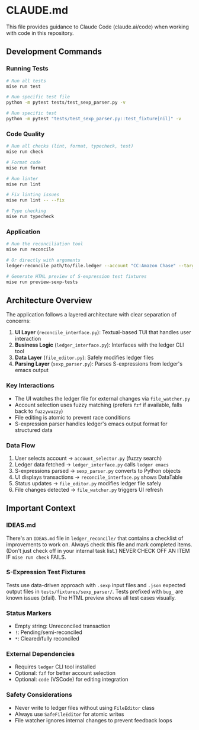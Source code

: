 # CLAUDE.md

This file provides guidance to Claude Code (claude.ai/code) when working with code in this repository.

## Development Commands

### Running Tests
```bash
# Run all tests
mise run test

# Run specific test file
python -m pytest tests/test_sexp_parser.py -v

# Run specific test
python -m pytest "tests/test_sexp_parser.py::test_fixture[nil]" -v
```

### Code Quality
```bash
# Run all checks (lint, format, typecheck, test)
mise run check

# Format code
mise run format

# Run linter
mise run lint

# Fix linting issues
mise run lint -- --fix

# Type checking
mise run typecheck
```

### Application
```bash
# Run the reconciliation tool
mise run reconcile

# Or directly with arguments
ledger-reconcile path/to/file.ledger --account "CC:Amazon Chase" --target "$1,234.56"

# Generate HTML preview of S-expression test fixtures
mise run preview-sexp-tests
```

## Architecture Overview

The application follows a layered architecture with clear separation of concerns:

1. **UI Layer** (`reconcile_interface.py`): Textual-based TUI that handles user interaction
2. **Business Logic** (`ledger_interface.py`): Interfaces with the ledger CLI tool
3. **Data Layer** (`file_editor.py`): Safely modifies ledger files
4. **Parsing Layer** (`sexp_parser.py`): Parses S-expressions from ledger's emacs output

### Key Interactions

- The UI watches the ledger file for external changes via `file_watcher.py`
- Account selection uses fuzzy matching (prefers `fzf` if available, falls back to `fuzzywuzzy`)
- File editing is atomic to prevent race conditions
- S-expression parser handles ledger's emacs output format for structured data

### Data Flow
1. User selects account → `account_selector.py` (fuzzy search)
2. Ledger data fetched → `ledger_interface.py` calls `ledger emacs`
3. S-expressions parsed → `sexp_parser.py` converts to Python objects
4. UI displays transactions → `reconcile_interface.py` shows DataTable
5. Status updates → `file_editor.py` modifies ledger file safely
6. File changes detected → `file_watcher.py` triggers UI refresh

## Important Context

### IDEAS.md
There's an `IDEAS.md` file in `ledger_reconcile/` that contains a checklist of improvements to work on. Always check this file and mark completed items. (Don't just check off in your internal task list.) NEVER CHECK OFF AN ITEM IF `mise run check` FAILS.

### S-Expression Test Fixtures
Tests use data-driven approach with `.sexp` input files and `.json` expected output files in `tests/fixtures/sexp_parser/`. Tests prefixed with `bug_` are known issues (xfail). The HTML preview shows all test cases visually.

### Status Markers
- Empty string: Unreconciled transaction
- `!`: Pending/semi-reconciled
- `*`: Cleared/fully reconciled

### External Dependencies
- Requires `ledger` CLI tool installed
- Optional: `fzf` for better account selection
- Optional: `code` (VSCode) for editing integration

### Safety Considerations
- Never write to ledger files without using `FileEditor` class
- Always use `SafeFileEditor` for atomic writes
- File watcher ignores internal changes to prevent feedback loops